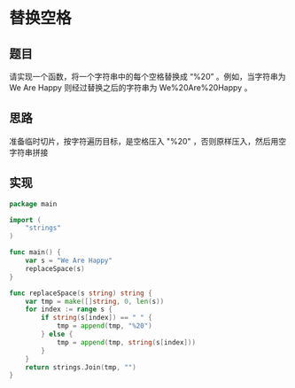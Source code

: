 # 替换空格

## 题目

请实现一个函数，将一个字符串中的每个空格替换成 “%20” 。例如，当字符串为 We Are Happy 则经过替换之后的字符串为 We%20Are%20Happy 。

## 思路

准备临时切片，按字符遍历目标，是空格压入 "%20" ，否则原样压入，然后用空字符串拼接

## 实现

```go
package main

import (
	"strings"
)

func main() {
	var s = "We Are Happy"
	replaceSpace(s)
}

func replaceSpace(s string) string {
	var tmp = make([]string, 0, len(s))
	for index := range s {
		if string(s[index]) == " " {
			tmp = append(tmp, "%20")
		} else {
			tmp = append(tmp, string(s[index]))
		}
	}
	return strings.Join(tmp, "")
}
```